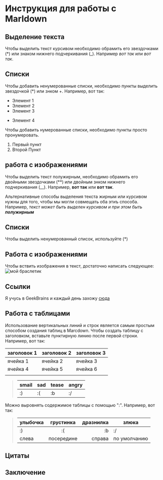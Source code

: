 # Инструкция для работы с Marldown

## Выделение текста

Чтобы выделить текст курсивом необходимо обрамить его звездочками (*) или знаком нижнего подчеркивания (_). Например _вот так_ или *вот так*.
## Списки

Чтобы добавить ненумерованные списки, необходимо пункты выделить звездочкой (*) или знком +. Например, вот так:
* Элемент 1
* Элемент 2
* Элемент 3
+ Элемент 4

Чтобы добавить нумерованные списки, необходимо пункты  просто пронумеровать.
1. Первый пункт
2. Второй Пункт

## работа с изображениями

Чтобы выделить текст полужирным, необходимо обрамить его двойными звездочками (**) или двойным знком нижнего подчеркивания (__). Например, __вот так__ или **вот так**.

Альтернативные способы выделения текста жирным или курсивом нужны для того, чтобы мы могли совмещать оба этиъ способа. Например, _текст может быть выделен курсивом и при этом быть **полужирным**_

## Списки
Чтобы выделить ненумерованный список, используйте (*)

## Работа с изображениями

Чтобы вствить изображения в текст, достаточно написать следующее:
![мой браслетик](P1011121.JPG)

## Ссылки

Я учусь в GeekBrains и каждый день захожу [сюда](https://gb.ru/)

## Работа с таблицами

Использование вертикальных линий и строк является самым простым способом создания таблиц в Marcdown. Чтобы создать таблицу с заголовком, вставьте пунктирную линию после первой строки.
Например, вот так:

| заголовок 1 | заголовок 2 | заголовок 3 |
|-------------|-------------|-------------|
|   ячейка 1  |   ячейка 2  |  ячейка 3   |
|   ячейка 4  |   ячейка 5  |  ячейка 6   | 
|||

>|smail|sad|tease|angry|
>|---|---|---|---|
>|:)|:(|:b|:/|

Можно выровнять содержимое таблицы с помощью ":". Например, вот так:

>|улыбочка|грустинка|дразнилка|злюка|
>|:---|:---:|---:|---|
>|:)|:(|:b|:/|
>|слева|посередине|справа|по умолчанию|

<!--- Here's my comment --->


## Цитаты

## Заключение